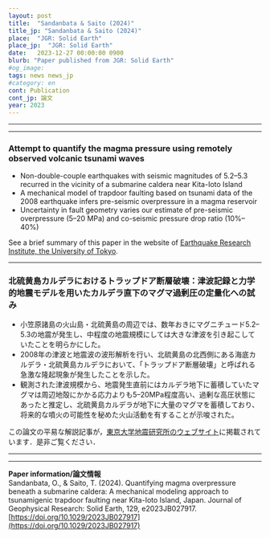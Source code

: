 ```yaml
---
layout: post
title:  "Sandanbata & Saito (2024)"
title_jp: "Sandanbata & Saito (2024)"
place:  "JGR: Solid Earth"
place_jp:  "JGR: Solid Earth"
date:   2023-12-27 00:00:00 0900
blurb: "Paper published from JGR: Solid Earth"
#og_image:
tags: news news_jp
#category: en
cont: Publication
cont_jp: 論文
year: 2023
---
```


<!-- # ![イメージ](../../../../../assets/mypaperimg/2023GRL.png) -->

---
---
### Attempt to quantify the magma pressure using remotely observed volcanic tsunami waves
- Non-double-couple earthquakes with seismic magnitudes of 5.2–5.3 recurred in the vicinity of a submarine caldera near Kita-Ioto Island
- A mechanical model of trapdoor faulting based on tsunami data of the 2008 earthquake infers pre-seismic overpressure in a magma reservoir
- Uncertainty in fault geometry varies our estimate of pre-seismic overpressure (5–20 MPa) and co-seismic pressure drop ratio (10%–40%)

See a brief summary of this paper in the website of [Earthquake Research Institute, the University of Tokyo](https://www.eri.u-tokyo.ac.jp/en/research/6082/).

---
### 北硫黄島カルデラにおけるトラップドア断層破壊：津波記録と力学的地震モデルを用いたカルデラ直下のマグマ過剰圧の定量化への試み
- 小笠原諸島の火山島・北硫黄島の周辺では、数年おきにマグニチュード5.2–5.3の地震が発生し、中程度の地震規模にしては大きな津波を引き起こしていたことを明らかにした。
- 2008年の津波と地震波の波形解析を行い、北硫黄島の北西側にある海底カルデラ・北硫黄島カルデラにおいて、「トラップドア断層破壊」と呼ばれる急激な隆起現象が発生したことを示した。
- 観測された津波規模から、地震発生直前にはカルデラ地下に蓄積していたマグマは周辺地殻にかかる応力よりも5–20MPa程度高い、過剰な高圧状態にあったと推定し、北硫黄島カルデラが地下に大量のマグマを蓄積しており、将来的な噴火の可能性を秘めた火山活動を有することが示唆された。

この論文の平易な解説記事が，[東京大学地震研究所のウェブサイト](https://www.eri.u-tokyo.ac.jp/research/20586/)に掲載されています．是非ご覧ください．

---
---
**Paper information/論文情報** <br>
Sandanbata, O., & Saito, T. (2024). Quantifying magma overpressure beneath a submarine caldera: A mechanical modeling approach to tsunamigenic trapdoor faulting near Kita-Ioto Island, Japan. Journal of Geophysical Research: Solid Earth, 129, e2023JB027917. [https://doi.org/10.1029/2023JB027917](https://doi.org/10.1029/2023JB027917)
